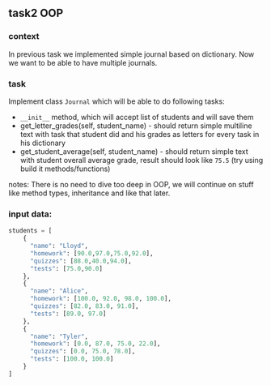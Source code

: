 ## task2 OOP 

### context
In previous task we implemented simple journal based on dictionary. Now we want to be able to have multiple journals.

### task

Implement class `Journal` which will be able to do following tasks:
* `__init__` method, which will accept list of students and will save them
* get_letter_grades(self, student_name) - should return simple multiline text with task that student did and his grades as letters for every task in his dictionary
* get_student_average(self, student_name) - should return simple text with student overall average grade, result should look like `75.5` (try using build it methods/functions)

notes:
There is no need to dive too deep in OOP, we will continue on stuff like method types, inheritance and like that later.

### input data:
```python
students = [
    {
      "name": "Lloyd",
      "homework": [90.0,97.0,75.0,92.0],
      "quizzes": [88.0,40.0,94.0],
      "tests": [75.0,90.0]
    },
    {
      "name": "Alice",
      "homework": [100.0, 92.0, 98.0, 100.0],
      "quizzes": [82.0, 83.0, 91.0],
      "tests": [89.0, 97.0]
    },
    {
      "name": "Tyler",
      "homework": [0.0, 87.0, 75.0, 22.0],
      "quizzes": [0.0, 75.0, 78.0],
      "tests": [100.0, 100.0]
    }
]
```